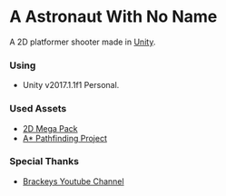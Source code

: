 # A Astronaut With No Name
A 2D platformer shooter made in [Unity](https://unity3d.com). 

### Using  ###
  - Unity v2017.1.1f1 Personal.

### Used Assets  ###
  - [2D Mega Pack](http://devassets.com/assets/2d-mega-pack)
  - [A* Pathfinding Project](https://arongranberg.com/astar)

### Special Thanks ###
  - [Brackeys Youtube Channel](https://www.youtube.com/channel/UCYbK_tjZ2OrIZFBvU6CCMiA)
